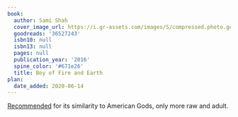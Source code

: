 ```yaml
---
book:
  author: Sami Shah
  cover_image_url: https://i.gr-assets.com/images/S/compressed.photo.goodreads.com/books/1509709740l/36527243._SY475_.jpg
  goodreads: '36527243'
  isbn10: null
  isbn13: null
  pages: null
  publication_year: '2016'
  spine_color: '#671e26'
  title: Boy of Fire and Earth
plan:
  date_added: 2020-06-14
---
```


[Recommended](https://www.reddit.com/r/Fantasy/comments/gzysv5/what_south_asian_scifi_can_tell_us_about_our_world/ftkmh44/)
for its similarity to American Gods, only more raw and adult.
